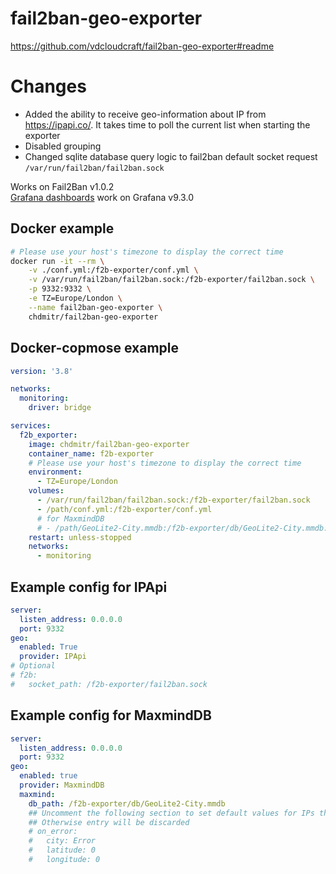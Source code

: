# fail2ban-geo-exporter

https://github.com/vdcloudcraft/fail2ban-geo-exporter#readme

# Changes
- Added the ability to receive geo-information about IP from https://ipapi.co/. It takes time to poll the current list when starting the exporter
- Disabled grouping
- Changed sqlite database query logic to fail2ban default socket request `/var/run/fail2ban/fail2ban.sock`

Works on Fail2Ban v1.0.2  
[Grafana dashboards](grafana/) work on Grafana v9.3.0
## Docker example
```bash
# Please use your host's timezone to display the correct time
docker run -it --rm \
    -v ./conf.yml:/f2b-exporter/conf.yml \
    -v /var/run/fail2ban/fail2ban.sock:/f2b-exporter/fail2ban.sock \
    -p 9332:9332 \
    -e TZ=Europe/London \
    --name fail2ban-geo-exporter \
    chdmitr/fail2ban-geo-exporter 
```

## Docker-copmose example
```yaml
version: '3.8'

networks:
  monitoring:
    driver: bridge

services:
  f2b_exporter:
    image: chdmitr/fail2ban-geo-exporter
    container_name: f2b-exporter
    # Please use your host's timezone to display the correct time
    environment:
      - TZ=Europe/London
    volumes:
      - /var/run/fail2ban/fail2ban.sock:/f2b-exporter/fail2ban.sock
      - /path/conf.yml:/f2b-exporter/conf.yml
      # for MaxmindDB
      # - /path/GeoLite2-City.mmdb:/f2b-exporter/db/GeoLite2-City.mmdb:ro 
    restart: unless-stopped
    networks:
      - monitoring
```

## Example config for IPApi
```yaml
server:
  listen_address: 0.0.0.0
  port: 9332
geo:
  enabled: True
  provider: IPApi
# Optional
# f2b: 
#   socket_path: /f2b-exporter/fail2ban.sock
```

## Example config for MaxmindDB
```yaml
server:
  listen_address: 0.0.0.0
  port: 9332
geo:
  enabled: true
  provider: MaxmindDB
  maxmind:
    db_path: /f2b-exporter/db/GeoLite2-City.mmdb
    ## Uncomment the following section to set default values for IPs that are not in the database
    ## Otherwise entry will be discarded
    # on_error:
    #   city: Error
    #   latitude: 0
    #   longitude: 0
```
